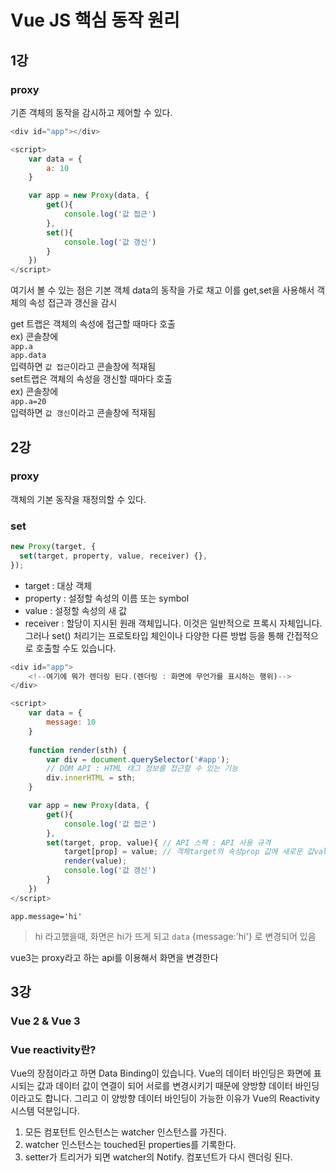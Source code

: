 # Vue JS 핵심 동작  원리

## 1강

### proxy

기존 객체의 동작을 감시하고 제어할 수 있다.

```javascript
<div id="app"></div>

<script>
    var data = {
        a: 10
    }

    var app = new Proxy(data, {
        get(){
            console.log('값 접근')
        },
        set(){
            console.log('값 갱신')
        }
    })
</script>
```

여기서 볼 수 있는 점은 
기본 객체 data의 동작을 가로 채고 이를 get,set을 사용해서 객체의 속성 접근과 갱신을 감시

get 트랩은 객체의 속성에 접근할 때마다 호출  
 ex) 콘솔창에  
    `app.a`  
    `app.data`  
    입력하면 `값 접근`이라고 콘솔창에 적재됨  
set트랩은 객체의 속성을 갱신할 때마다 호출  
 ex) 콘솔창에  
    `app.a=20`  
    입력하면 `값 갱신`이라고 콘솔창에 적재됨  

## 2강

### proxy
객체의 기본 동작을 재정의할 수 있다.

### set

```javascript
new Proxy(target, {
  set(target, property, value, receiver) {},
});
```

* target : 대상 객체
* property : 설정할 속성의 이름 또는 symbol
* value : 설정할 속성의 새 값
* receiver : 할당이 지시된 원래 객체입니다. 이것은 일반적으로 프록시 자체입니다.  
그러나 set() 처리기는 프로토타입 체인이나 다양한 다른 방법 등을 통해 간접적으로 호출할 수도 있습니다.


```javascript
<div id="app">
    <!--여기에 뭐가 렌더링 된다.(렌더링 : 화면에 무언가를 표시하는 행위)-->
</div>

<script>
    var data = {
        message: 10
    }
    
    function render(sth) {
        var div = document.querySelector('#app');
        // DOM API : HTML 태그 정보를 접근할 수 있는 기능
        div.innerHTML = sth;
    }

    var app = new Proxy(data, {
        get(){
            console.log('값 접근')
        },
        set(target, prop, value){ // API 스펙 : API 사용 규격
            target[prop] = value; // 객체target의 속성prop 값에 새로운 값value을 넣어준다.
            render(value);
            console.log('값 갱신')
        }
    })
</script>
```

`app.message='hi'`
> hi
라고했을때, 화면은 hi가 뜨게 되고
`data`
> {message:'hi'}
로 변경되어 있음

vue3는 proxy라고 하는 api를 이용해서 화면을 변경한다


## 3강

### Vue 2 & Vue 3   

### Vue reactivity란?

Vue의 장점이라고 하면 Data Binding이 있습니다.
Vue의 데이터 바인딩은 화면에 표시되는 값과 데이터 값이 연결이 되어 서로를 변경시키기 때문에 양방향 데이터 바인딩이라고도 합니다.
그리고 이 양방향 데이터 바인딩이 가능한 이유가 Vue의 Reactivity 시스템 덕분입니다.

1. 모든 컴포턴트 인스턴스는 watcher 인스턴스를 가진다.
2. watcher 인스턴스는 touched된 properties를 기록한다.
3. setter가 트리거가 되면 watcher의 Notify. 컴포넌트가 다시 렌더링 된다.
